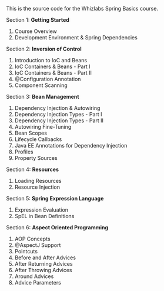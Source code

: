 This is the source code for the Whizlabs Spring Basics course.

Section 1: **Getting Started**
1. Course Overview
2. Development Environment & Spring Dependencies

Section 2: **Inversion of Control**
1. Introduction to IoC and Beans
2. IoC Containers & Beans - Part I
3. IoC Containers & Beans - Part II
4. @Configuration Annotation
5. Component Scanning

Section 3: **Bean Management**
1. Dependency Injection & Autowiring
2. Dependency Injection Types - Part I
3. Dependency Injection Types - Part II
4. Autowiring Fine-Tuning
5. Bean Scopes
6. Lifecycle Callbacks
7. Java EE Annotations for Dependency Injection
8. Profiles
9. Property Sources

Section 4: **Resources**
1. Loading Resources
2. Resource Injection

Section 5: **Spring Expression Language**
1. Expression Evaluation
2. SpEL in Bean Definitions

Section 6: **Aspect Oriented Programming**
1. AOP Concepts
2. @AspectJ Support
3. Pointcuts
4. Before and After Advices
5. After Returning Advices
6. After Throwing Advices
7. Around Advices
8. Advice Parameters